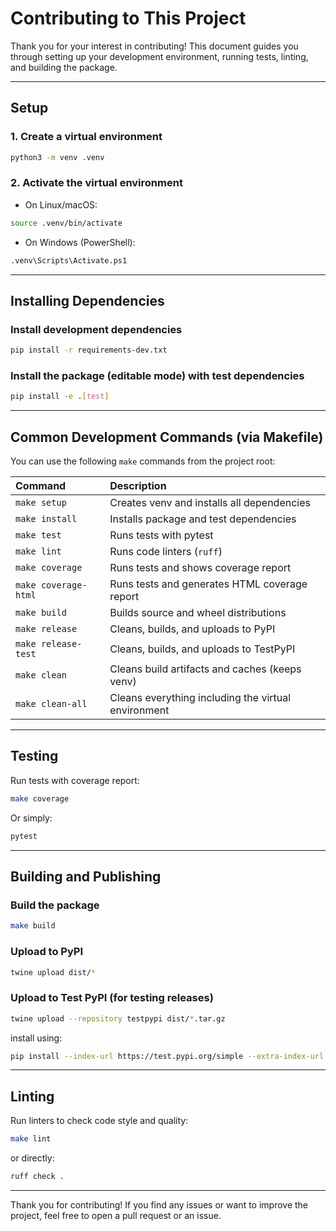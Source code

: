 # Contributing to This Project

Thank you for your interest in contributing! This document guides you through setting up your development environment, running tests, linting, and building the package.

---

## Setup

### 1. Create a virtual environment

```bash
python3 -m venv .venv
```

### 2. Activate the virtual environment

- On Linux/macOS:

```bash
source .venv/bin/activate
```

- On Windows (PowerShell):

```bash
.venv\Scripts\Activate.ps1
```

---

## Installing Dependencies

### Install development dependencies

```bash
pip install -r requirements-dev.txt
```

### Install the package (editable mode) with test dependencies

```bash
pip install -e .[test]
```

---

## Common Development Commands (via Makefile)

You can use the following `make` commands from the project root:

| Command              | Description                                         |
| :------------------- | :-------------------------------------------------- |
| `make setup`         | Creates venv and installs all dependencies          |
| `make install`       | Installs package and test dependencies              |
| `make test`          | Runs tests with pytest                              |
| `make lint`          | Runs code linters (`ruff`)                          |
| `make coverage`      | Runs tests and shows coverage report                |
| `make coverage-html` | Runs tests and generates HTML coverage report       |
| `make build`         | Builds source and wheel distributions               |
| `make release`       | Cleans, builds, and uploads to PyPI                 |
| `make release-test`  | Cleans, builds, and uploads to TestPyPI             |
| `make clean`         | Cleans build artifacts and caches (keeps venv)      |
| `make clean-all`     | Cleans everything including the virtual environment |

---

## Testing

Run tests with coverage report:

```bash
make coverage
```

Or simply:

```bash
pytest
```

---

## Building and Publishing

### Build the package

```bash
make build
```

### Upload to PyPI

```bash
twine upload dist/*
```

### Upload to Test PyPI (for testing releases)

```bash
twine upload --repository testpypi dist/*.tar.gz
```

install using:

```bash
pip install --index-url https://test.pypi.org/simple --extra-index-url https://pypi.org/simple aethermark
```

---

## Linting

Run linters to check code style and quality:

```bash
make lint
```

or directly:

```bash
ruff check .
```

---

Thank you for contributing! If you find any issues or want to improve the project, feel free to open a pull request or an issue.
